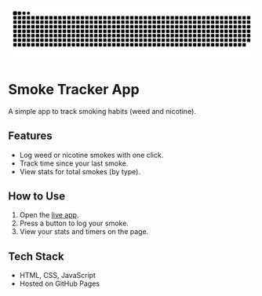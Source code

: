 <picture>
  <source
    media="(prefers-color-scheme: dark)"
    srcset="https://raw.githubusercontent.com/platane/snk/output/github-contribution-grid-snake-dark.svg"
  />
  <source
    media="(prefers-color-scheme: light)"
    srcset="https://raw.githubusercontent.com/platane/snk/output/github-contribution-grid-snake.svg"
  />
  <img
    alt="github contribution grid snake animation"
    src="https://raw.githubusercontent.com/platane/snk/output/github-contribution-grid-snake.svg"
  />
</picture>

# Smoke Tracker App
A simple app to track smoking habits (weed and nicotine).

## Features
- Log weed or nicotine smokes with one click.
- Track time since your last smoke.
- View stats for total smokes (by type).

## How to Use
1. Open the [live app](https://Mutatedd.github.io/smoke-tracker/).
2. Press a button to log your smoke.
3. View your stats and timers on the page.

## Tech Stack
- HTML, CSS, JavaScript
- Hosted on GitHub Pages
